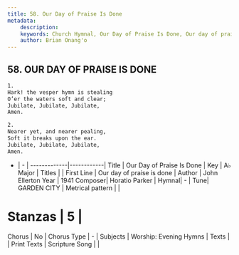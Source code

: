 ```yaml
---
title: 58. Our Day of Praise Is Done
metadata:
    description: 
    keywords: Church Hymnal, Our Day of Praise Is Done, Our day of praise is done, 
    author: Brian Onang'o
---
```



## 58. OUR DAY OF PRAISE IS DONE

```txt
1.
Hark! the vesper hymn is stealing
O’er the waters soft and clear;
Jubilate, Jubilate, Jubilate,
Amen.

2.
Nearer yet, and nearer pealing,
Soft it breaks upon the ear.
Jubilate, Jubilate, Jubilate,
Amen.
```

- |   -  |
-------------|------------|
Title | Our Day of Praise Is Done |
Key | A♭ Major |
Titles |  |
First Line | Our day of praise is done |
Author | John Ellerton
Year | 1941
Composer| Horatio Parker |
Hymnal|  - |
Tune| GARDEN CITY |
Metrical pattern | |
# Stanzas | 5 |
Chorus | No |
Chorus Type | - |
Subjects | Worship: Evening Hymns |
Texts |  |
Print Texts | 
Scripture Song |  |
  
